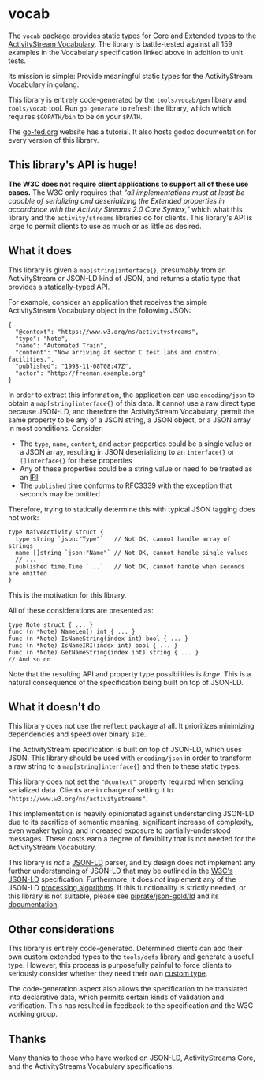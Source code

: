 # vocab

The `vocab` package provides static types for Core and Extended types to the
[ActivityStream Vocabulary](https://www.w3.org/TR/activitystreams-vocabulary).
The library is battle-tested against all 159 examples in the Vocabulary
specification linked above in addition to unit tests.

Its mission is simple: Provide meaningful static types for the ActivityStream
Vocabulary in golang.

This library is entirely code-generated by the `tools/vocab/gen` library
and `tools/vocab` tool. Run `go generate` to refresh the library, which
which requires `$GOPATH/bin` to be on your `$PATH`.

The [go-fed.org](https://go-fed.org) website has a tutorial. It also hosts godoc
documentation for every version of this library.

## This library's API is huge!

**The W3C does not require client applications to support all of these
use cases.** The W3C only requires that *"all implementations must at least be
capable of serializing and deserializing the Extended properties in accordance
with the Activity Streams 2.0 Core Syntax,"* which what this library and the
`activity/streams` libraries do for clients. This library's API is large to 
permit clients to use as much or as little as desired.

## What it does

This library is given a `map[string]interface{}`, presumably from an
ActivityStream or JSON-LD kind of JSON, and returns a static type that provides
a statically-typed API.

For example, consider an application that receives the simple ActivityStream
Vocabulary object in the following JSON:

```golang
{
  "@context": "https://www.w3.org/ns/activitystreams",
  "type": "Note",
  "name": "Automated Train",
  "content": "Now arriving at sector C test labs and control facilities.",
  "published": "1998-11-08T08:47Z",
  "actor": "http://freeman.example.org"
}
```

In order to extract this information, the application can use `encoding/json`
to obtain a `map[string]interface{}` of this data. It cannot use a raw direct
type because JSON-LD, and therefore the ActivityStream Vocabulary, permit the
same property to be any of a JSON string, a JSON object, or a JSON array in most
conditions. Consider:

* The `type`, `name`, `content`, and `actor` properties could be a single value
  or a JSON array, resulting in JSON deserializing to an `interface{}` or
  `[]interface{}` for these properties
* Any of these properties could be a string value or need to be treated as an
  [IRI](https://www.ietf.org/rfc/rfc3987.txt)
* The `published` time conforms to RFC3339 with the exception that seconds may
  be omitted

Therefore, trying to statically determine this with typical JSON tagging does
not work:

```golang
type NaiveActivity struct {
  type string `json:"Type"`   // Not OK, cannot handle array of strings
  name []string `json:"Name"` // Not OK, cannot handle single values
  // ...
  published time.Time `...`   // Not OK, cannot handle when seconds are omitted
}
```

This is the motivation for this library.

All of these considerations are presented as:

```golang
type Note struct { ... }
func (n *Note) NameLen() int { ... }
func (n *Note) IsNameString(index int) bool { ... }
func (n *Note) IsNameIRI(index int) bool { ... }
func (n *Note) GetNameString(index int) string { ... }
// And so on
```

Note that the resulting API and property type possibilities is *large*. This is
a natural consequence of the specification being built on top of JSON-LD.

## What it doesn't do

This library does not use the `reflect` package at all. It prioritizes
minimizing dependencies and speed over binary size.

The ActivityStream specification is built on top of JSON-LD, which uses JSON.
This library should be used with `encoding/json` in order to transform a raw
string to a `map[string]interface{}` and then to these static types.

This library does not set the `"@context"` property required when sending
serialized data. Clients are in charge of setting it to
`"https://www.w3.org/ns/activitystreams"`.

This implementation is heavily opinionated against understanding JSON-LD due to
its sacrifice of semantic meaning, significant increase of complexity, even
weaker typing, and increased exposure to partially-understood messages. These
costs earn a degree of flexibility that is not needed for the ActivityStream
Vocabulary.

This library is *not* a [JSON-LD](https://json-ld.org/) parser, and by design
does not implement any further understanding of JSON-LD that may be outlined in
the [W3C's JSON-LD](https://www.w3.org/TR/json-ld/) specification. Furthermore,
it does *not* implement any of the JSON-LD
[processing algorithms](https://www.w3.org/TR/json-ld-api/). If this
functionality is strictly needed, or this library is not suitable, please see 
[piprate/json-gold/ld](https://github.com/piprate/json-gold) and its
[documentation](https://godoc.org/github.com/piprate/json-gold/ld).

## Other considerations

This library is entirely code-generated. Determined clients can add their own
custom extended types to the `tools/defs` library and generate a useful type.
However, this process is purposefully painful to force clients to seriously
consider whether they need their own [custom type](https://xkcd.com/927).

The code-generation aspect also allows the specification to be translated into
declarative data, which permits certain kinds of validation and verification.
This has resulted in feedback to the specification and the W3C working group.

## Thanks

Many thanks to those who have worked on JSON-LD, ActivityStreams Core, and the
ActivityStreams Vocabulary specifications.
